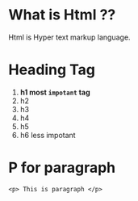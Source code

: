 # What is Html ??

Html is Hyper text markup language.

# Heading Tag
1. **h1 most `impotant` tag**
2. h2
3. h3
4. h4
5. h5
6. h6 less impotant

# P for paragraph
```
<p> This is paragraph </p>
```